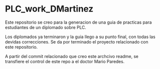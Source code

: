 # PLC_work_DMartinez

Este repositorio se creo para la generacion de una guia de practicas para estudiantes de un diplomado sobre PLC.

Los diplomados ya terminaron y la guia llego a su punto final, con todas las devidas correcciones.
Se da por terminado el proyecto relacionado con este repositorio.

A partir del commit relacionado que creo este archcivo readme, se transfiere el control de este repo a el doctor Mario Paredes.
